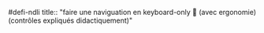 #defi-ndli 
title:: "faire une naviguation en keyboard-only 💚 (avec ergonomie) (contrôles expliqués didactiquement)"